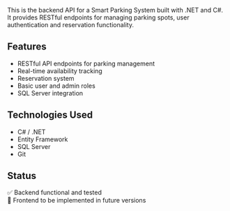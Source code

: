 This is the backend API for a Smart Parking System built with .NET and C#. It provides RESTful endpoints for managing parking spots, user authentication and reservation functionality.

## Features
- RESTful API endpoints for parking management
- Real-time availability tracking
- Reservation system
- Basic user and admin roles
- SQL Server integration

## Technologies Used
- C# / .NET
- Entity Framework
- SQL Server
- Git

## Status
✅ Backend functional and tested  
🚧 Frontend to be implemented in future versions
